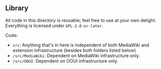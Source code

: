 ## Library

All code in this directory is reusable; feel free to use at your own delight.
Everything is licensed under `GPL-2.0-or-later`.

Code:
 * `src`: Anything that's in here is independent of both MediaWiki and extension infrastructure (besides both folders listed below)
 * `/src/MediaWiki`: Dependent on MediaWiki infrastructure only.
 * `/src/OOUI`: Dependent on OOUI infrastructure only.